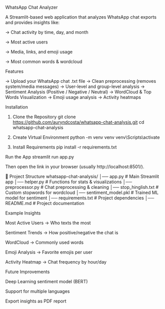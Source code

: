 WhatsApp Chat Analyzer

A Streamlit-based web application that analyzes WhatsApp chat exports and provides insights like:

-> Chat activity by time, day, and month

-> Most active users

-> Media, links, and emoji usage

-> Most common words & wordcloud


Features

-> Upload your WhatsApp chat .txt file
-> Clean preprocessing (removes system/media messages)
-> User-level and group-level analysis
-> Sentiment Analysis (Positive / Negative / Neutral)
-> WordCloud & Top Words Visualization
-> Emoji usage analysis
-> Activity heatmaps

Installation
1. Clone the Repository
git clone https://github.com/auryndcosta/whatsapp-chat-analysis.git
cd whatsapp-chat-analysis

2. Create Virtual Environment 
python -m venv venv
venv\Scripts\activate   

3. Install Requirements
pip install -r requirements.txt

Run the App
streamlit run app.py


Then open the link in your browser (usually http://localhost:8501/).

📂 Project Structure
whatsapp-chat-analysis/
│── app.py                # Main Streamlit app
│── helper.py             # Functions for stats & visualizations
│── preprocessor.py       # Chat preprocessing & cleaning
│── stop_hinglish.txt     # Custom stopwords for wordcloud
│── sentiment_model.pkl   # Trained ML model for sentiment
│── requirements.txt      # Project dependencies
│── README.md             # Project documentation

Example Insights

Most Active Users → Who texts the most

Sentiment Trends → How positive/negative the chat is

WordCloud → Commonly used words

Emoji Analysis → Favorite emojis per user

Activity Heatmap → Chat frequency by hour/day

Future Improvements

Deep Learning sentiment model (BERT)

Support for multiple languages

Export insights as PDF report
